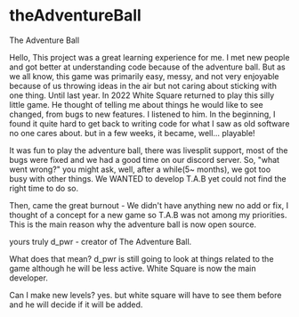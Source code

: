 # theAdventureBall
The Adventure Ball

Hello,
This project was a great learning experience for me. I met new people and got better at understanding code because of the adventure ball.
But as we all know, this game was primarily easy, messy, and not very enjoyable because of us throwing ideas in the air but not caring about sticking with one thing. Until last year.
In 2022 White Square returned to play this silly little game. He thought of telling me about things he would like to see changed, from bugs to new features.
I listened to him. In the beginning, I found it quite hard to get back to writing code for what I saw as old software no one cares about. but in a few weeks, it became, well... playable!

It was fun to play the adventure ball, there was livesplit support, most of the bugs were fixed and we had a good time on our discord server.
So, "what went wrong?" you might ask, well, after a while(5~ months), we got too busy with other things. We WANTED to develop T.A.B yet could not find the right time to do so.

Then, came the great burnout - We didn't have anything new no add or fix, I thought of a concept for a new game so T.A.B was not among my priorities.
This is the main reason why the adventure ball is now open source.

yours truly
d_pwr - creator of The Adventure Ball.




What does that mean?
 d_pwr is still going to look at things related to the game although he will be less active. White Square is now the main developer.

Can I make new levels?
yes. but white square will have to see them before and he will decide if it will be added.
